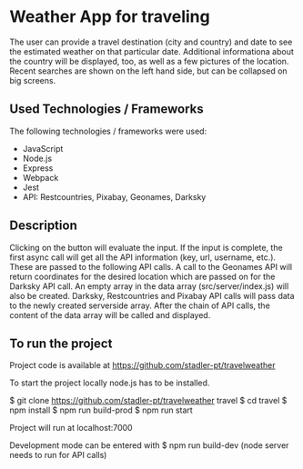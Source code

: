 # Weather App for traveling

The user can provide a travel destination (city and country) and date to see the estimated weather on that particular date. Additional informationa about the country will be displayed, too, as well as a few pictures of the location. Recent searches are shown on the left hand side, but can be collapsed on big screens.

## Used Technologies / Frameworks

The following technologies / frameworks were used:

- JavaScript
- Node.js
- Express
- Webpack
- Jest
- API: Restcountries, Pixabay, Geonames, Darksky

## Description

Clicking on the button will evaluate the input. If the input is complete, the first async call will get all the API information (key, url, username, etc.). These are passed to the following API calls. A call to the Geonames API will return coordinates for the desired location which are passed on for the Darksky API call. An empty array in the data array (src/server/index.js) will also be created. Darksky, Restcountries and Pixabay API calls will pass data to the newly created serverside array.
After the chain of API calls, the content of the data array will be called and displayed.

## To run the project

Project code is available at https://github.com/stadler-pt/travelweather

To start the project locally node.js has to be installed.

$ git clone https://github.com/stadler-pt/travelweather travel
$ cd travel
$ npm install
$ npm run build-prod
$ npm run start

Project will run at localhost:7000

Development mode can be entered with
$ npm run build-dev
(node server needs to run for API calls)

